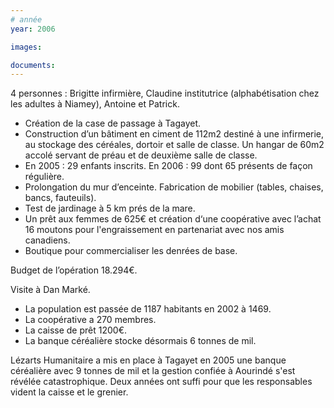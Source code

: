 ```yaml
---
# année
year: 2006

images:

documents:
---
```


4 personnes : Brigitte infirmière, Claudine institutrice (alphabétisation chez les adultes à Niamey), Antoine et Patrick.

- Création de la case de passage à Tagayet.
- Construction d’un bâtiment en ciment de 112m2 destiné à une infirmerie, au stockage des céréales, dortoir et salle de classe. Un hangar de 60m2 accolé servant de préau et de deuxième salle de classe.
- En 2005 : 29 enfants inscrits. En 2006 : 99 dont 65 présents de façon régulière.
- Prolongation du mur d’enceinte. Fabrication de mobilier (tables, chaises, bancs, fauteuils).
- Test de jardinage à 5 km prés de la mare.
- Un prêt aux femmes de 625€ et création d‘une coopérative avec l’achat 16 moutons pour l'engraissement en partenariat avec nos amis canadiens.
- Boutique pour commercialiser les denrées de base.

Budget de l’opération 18.294€.

Visite à Dan Marké.

- La population est passée de 1187 habitants en 2002 à 1469.
- La coopérative a 270 membres.
- La caisse de prêt 1200€.
- La banque céréalière stocke désormais 6 tonnes de mil.

Lézarts Humanitaire a mis en place à Tagayet en 2005 une banque céréalière avec 9 tonnes de mil et la gestion confiée à Aourindé s'est révélée catastrophique. Deux années ont suffi pour que les responsables vident la caisse et le grenier.
